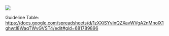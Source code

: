 <img src="http://git.archimatika.com/bim/archicad/template/raw/master/template.png">

Guideline Table:<br/>
https://docs.google.com/spreadsheets/d/1zXXiSYvInQZXavWVgA2nMnolX1ghwtl8WaqTWvGVST4/edit#gid=681789896
